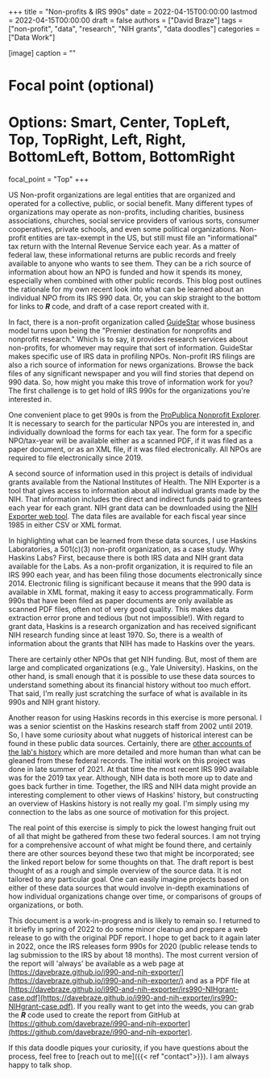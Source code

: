 +++
title = "Non-profits & IRS 990s"
date = 2022-04-15T00:00:00
lastmod = 2022-04-15T00:00:00
draft = false
authors = ["David Braze"]
tags = ["non-profit", "data", "research", "NIH grants", "data doodles"]
categories = ["Data Work"]

[image]
  caption = ""
  # Focal point (optional)
  # Options: Smart, Center, TopLeft, Top, TopRight, Left, Right, BottomLeft, Bottom, BottomRight
  focal_point = "Top"
+++

US Non-profit organizations are legal entities that are organized and operated for a collective, public, or social benefit. Many different types of organizations may operate as non-profits, including charities, business associations, churches, social service providers of various sorts, consumer cooperatives, private schools, and even some political organizations. Non-profit entities are tax-exempt in the US, but still must file an "informational" tax return with the Internal Revenue Service each year. As a matter of federal law, these informational returns are public records and freely available to anyone who wants to see them. They can be a rich source of information about how an NPO is funded and how it spends its money, especially when combined with other public records. This blog post outlines the rationale for my own recent look into what can be learned about an individual NPO from its IRS 990 data. Or, you can skip straight to the bottom for links to  ***R*** code, and draft of a case report created with it.

In fact, there is a non-profit organization called [GuideStar](https://www.GuideStar.org) whose business model turns upon being the "Premier destination for nonprofits and nonprofit research." Which is to say, it provides research services about non-profits, for whomever may require that sort of information. GuideStar makes specific use of IRS data in profiling NPOs. Non-profit IRS filings are also a rich source of information for news organizations. Browse the back files of any significant newspaper and you will find stories that depend on 990 data. So, how might you make this trove of information work for you? The first challenge is to get hold of IRS 990s for the organizations you're interested in.

One convenient place to get 990s is from the [ProPublica Nonprofit Explorer](https://projects.propublica.org/nonprofits/). It is necessary to search for the particular NPOs you are interested in, and individually download the forms for each tax year. The form for a specific NPO/tax-year will be available either as a scanned PDF, if it was filed as a paper document, or as an XML file, if it was filed electronically. All NPOs are required to file electronically since 2019.

A second source of information used in this project is details of individual grants available from the National Institutes of Health. The NIH Exporter is a tool that gives access to information about all individual grants made by the NIH. That information includes the direct and indirect funds paid to grantees each year for each grant. NIH grant data can be downloaded using the [NIH Exporter web tool](https://exporter.nih.gov/). The data files are available for each fiscal year since 1985 in either CSV or XML format.

In highlighting what can be learned from these data sources, I use Haskins Laboratories, a 501(c)(3) non-profit organization, as a case study. Why Haskins Labs? First, because there is both IRS data and NIH grant data available for the Labs. As a non-profit organization, it is required to file an IRS 990 each year, and has been filing those documents electronically since 2014. Electronic filing is significant because it means that the 990 data is available in XML format, making it easy to access programmatically. Form 990s that have been filed as paper documents are only available as scanned PDF files, often not of very good quality. This makes data extraction error prone and tedious (but not impossible!). With regard to grant data, Haskins is a research organization and has received significant NIH research funding since at least 1970. So, there is a wealth of information about the grants that NIH has made to Haskins over the years.

There are certainly other NPOs that get NIH funding. But, most of them are large and complicated organizations (e.g., Yale University). Haskins, on the other hand, is small enough that it is possible to use these data sources to understand something about its financial history without too much effort. That said, I'm really just scratching the surface of what is available in its 990s and NIH grant history.

Another reason for using Haskins records in this exercise is more personal. I was a senior scientist on the Haskins research staff from 2002 until 2019. So, I have some curiosity about what nuggets of historical interest can be found in these public data sources. Certainly, there are [other accounts of the lab's history](https://haskinslabs.org/about-us/history/oral-histories-haskins-laboratories/fowler-shankweiler-oral-history-interviews) which are more detailed and more human than what can be gleaned from these federal records. The initial work on this project was done in late summer of 2021.  At that time the most recent IRS 990 available was for the 2019 tax year. Although, NIH data is both more up to date and goes back further in time. Together, the IRS and NIH data might provide an interesting complement to other views of Haskins' history, but constructing an overview of Haskins history is not really my goal. I'm simply using my connection to the labs as one source of motivation for this project.

The real point of this exercise is simply to pick the lowest hanging fruit out of all that might be gathered from these two federal sources. I am not trying for a comprehensive account of what might be found there, and certainly there are other sources beyond these two that might be incorporated; see the linked report below for some thoughts on that. The draft report is best thought of as a rough and simple overview of the source data. It is not tailored to any particular goal. One can easily imagine projects based on either of these data sources that would involve in-depth examinations of how individual organizations change over time, or comparisons of groups of organizations, or both.

This document is a work-in-progress and is likely to remain so. I returned to it briefly in spring of 2022 to do some minor cleanup and prepare a web release to go with the original PDF report. I hope to get back to it again later in 2022, once the IRS releases form 990s for 2020 (public release tends to lag submission to the IRS by about 18 months). The most current version of the report will 'always' be available as a web page at [https://davebraze.github.io/i990-and-nih-exporter/](https://davebraze.github.io/i990-and-nih-exporter/) and as a PDF file at [https://davebraze.github.io/i990-and-nih-exporter/irs990-NIHgrant-case.pdf](https://davebraze.github.io/i990-and-nih-exporter/irs990-NIHgrant-case.pdf). If you really want to get into the weeds, you can grab the ***R*** code used to create the report from GitHub at  [https://github.com/davebraze/i990-and-nih-exporter](https://github.com/davebraze/i990-and-nih-exporter). 

If this data doodle piques your curiosity, if you have questions about the process, feel free to [reach out to me]({{< ref "contact">}}). I am always happy to talk shop.

